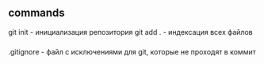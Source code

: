 ## commands

git init - инициализация репозитория
git add . - индексация всех файлов






###
.gitignore - файл с исключениями для git, которые не проходят в коммит
